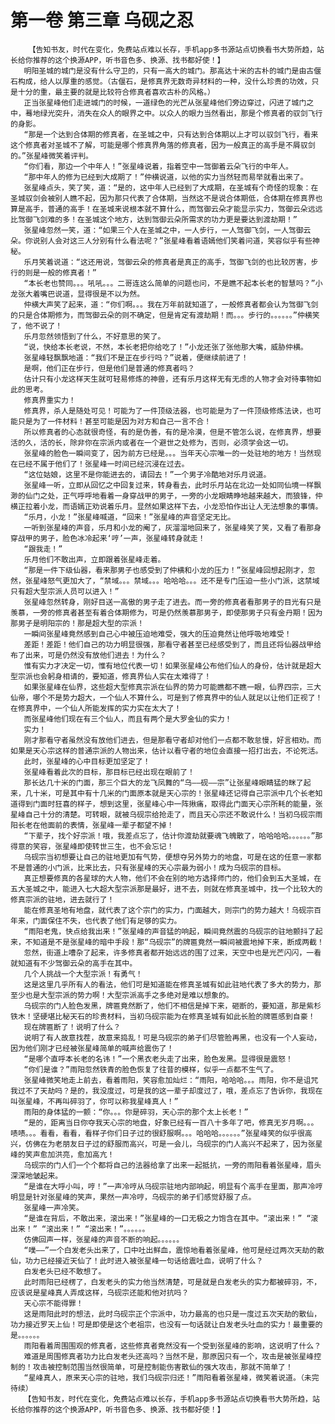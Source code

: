 # 第一卷 第三章 乌砚之忍
        【告知书友，时代在变化，免费站点难以长存，手机app多书源站点切换看书大势所趋，站长给你推荐的这个换源APP，听书音色多、换源、找书都好使！】
       明阳圣城的城门是没有什么守卫的，只有一高大的城门。那高达十米的古朴的城门是由古偃石构成，给人以厚重的感觉。（古偃石，是修真界无数奇异材料的一种，没什么珍贵的功效，只是十分的重，最主要的就是比较符合修真者喜欢古朴的风格。）
       正当张星峰他们走进城门的时候，一道绿色的光芒从张星峰他们旁边穿过，闪进了城门之中，蓦地绿光突升，消失在众人的眼界之中。以众人的眼力当然看出，那是个修真者的驭剑飞行的身影。
       “那是一个达到合体期的修真者，在圣城之中，只有达到合体期以上才可以驭剑飞行，看来这个修真者对圣城不了解，可能是哪个修真界角落的修真者，因为一般真正的高手是不屑驭剑的。”张星峰微笑着评判。
       “你们看，那边一个中年人！”张星峰说着，指着空中一驾御着云朵飞行的中年人。
       “那中年人的修为已经到大成期了！”仲横说道，以他的实力当然轻而易举就看出来了。
       张星峰点头，笑了笑，道：“是的，这中年人已经到了大成期，在圣城有个奇怪的现象：在圣城驭剑会被别人瞧不起，因为那只代表了合体期，当然这不是说合体期低，合体期在修真界也算是高手，普通的高手！在圣城来说根本就不算什么，而驾御云朵才能显示实力，驾御云朵远远比驾御飞剑难的多！在圣城这个地方，达到驾御云朵所需求的功力更是要达到渡劫期！”
       张星峰忽然一笑，道：“如果三个人在圣城之中，一人步行，一人驾御飞剑，一人驾御云朵。你说别人会对这三人分别有什么看法呢？”张星峰看着语嫣他们笑着问道，笑容似乎有些神秘。
       乐月笑着说道：“这还用说，驾御云朵的修真者是真正的高手，驾御飞剑的也比较厉害，步行的则是一般的修真者！”
       “本长老也赞同。。。吼吼。。。二哥连这么简单的问题也问，不是瞧不起本长老的智慧吗？”小龙张大着嘴巴说道，显得很是不以为然。
       仲横大声笑了起来，道：“你们啊。。。我在万年前就知道了，一般修真者都会认为驾御飞剑的只是合体期修为，而驾御云朵的则不确定，但是肯定有渡劫期！而。。。步行的。。。。。。”仲横笑了，他不说了！
       乐月忽然领悟到了什么，不好意思的笑了。
       “说，快给本长老说，不然，本长老把你给吃了！”小龙还张了张他那大嘴，威胁仲横。
       张星峰轻飘飘地道：“我们不是正在步行吗？”说着，便继续前进了！
       是啊，他们正在步行，但是他们是普通的修真者吗？
       估计只有小龙这样天生就可轻易修炼的神兽，还有乐月这样无有无虑的人物才会对待事物如此的思考。
       修真界重实力！
       修真界，杀人是随处可见！可能为了一件顶级法器，也可能是为了一件顶级修炼法诀，也可能只是为了一件材料！甚至可能是因为对方和自己一言不合！
       所以修真者的心态就很奇怪，有的是伪善，有的是冷漠，但是不管怎么说，在修真界，想要活的久，活的长，除非你在宗派内或者在一个避世之处修为，否则，必须学会这一切。
       张星峰的脸色一瞬间变了，因为前方已经是。。。当年天心宗唯一的一处驻地的地方！当然现在已经不属于他们了！张星峰一时间已经沉浸在过去。
       “这位姑娘，这里不是你能进去的，请回去！”一个男子冷酷地对乐月说道。
       张星峰一听，立即从回忆之中回复过来，转身看去，此时乐月站在北边一处如同仙境一样飘渺的仙门之处，正气呼呼地看着一身穿战甲的男子，一旁的小龙眼睛睁地越来越大，而狼锋，仲横正拉着小龙，而语嫣正劝说着乐月。显然如果这样下去，小龙恐怕作出让人无法想象的事情。
       “乐月，小龙！”张星峰喊道，“回来！”张星峰的声音坚定无比。
       一听到张星峰的声音，乐月和小龙的阉了，灰溜溜地回来了，张星峰笑了笑，又看了看那身穿战甲的男子，脸色冰冷起来‘哼’一声，张星峰转身就走！
       “跟我走！”
       乐月他们不敢出声，立即跟着张星峰走着。
       “那是一件下级仙器，看来那男子也感受到了仲横和小龙的压力！”张星峰回想起刚才，忽然，张星峰怒气更加大了，“禁域。。。禁域。。。哈哈哈。。。还不是专门压迫一些小门派，这禁域只有超大型宗派人员可以进入！”
       张星峰忽然转身，刚好目送一高傲的男子走了进去。而一旁的修真者看那男子的目光有只是羡慕，一旁的修真者甚至有着合体期修为，可是仍然羡慕那男子，即使那男子只有金丹期！因为那男子是明阳宗的！那是超大型的宗派！
       一瞬间张星峰竟然感到自己心中被压迫地难受，强大的压迫竟然让他呼吸地难受！
       差距！差距！他们自己的功力明显很强，那看守者甚至已经感受到了，而且还将仙器战甲给布了出来，可是仍然没有放他们进去！为什么？
       惟有实力才决定一切，惟有地位代表一切！如果张星峰公布他们仙人的身份，估计就是超大型宗派也会躬身相请的，要知道，修真界仙人实在太难得了！
       如果张星峰在仙界，这些超大型修真宗派在仙界的势力可能瞧都不瞧一眼，仙界四宗，三大仙帝，哪个不是势力超大，一个仙人不算什么，可是到了修真界中的仙人就足以让他们正视了！在修真界中，一个仙人所能发挥的实力实在太大了！
       而张星峰他们现在有三个仙人，而且有两个是大罗金仙的实力！
       实力！
       刚才那看守者虽然没有放他们进去，但是那看守者却对他们一点都不敢怠慢，好言相劝。而如果是天心宗这样的普通宗派的人物出来，估计以看守者的地位会直接一招打出去，不论死活。
       此时，张星峰的心中目标更加坚定了！
       张星峰看着此次的目标，那目标已经出现在眼前了！
       那长达几十米的门面，那三个巨大的龙飞凤舞的“乌——砚——宗”让张星峰眼睛猛的眯了起来，几十米，可是其中有十几米的门面原本就是天心宗的！张星峰还记得自己宗派中几个长老知道得到门面时狂喜的样子，想到这里，张星峰心中一阵揪痛，取得此门面天心宗所耗的能量，张星峰自己十分的清楚。可转眼，就被乌砚宗给抢走了，而且天心宗还不敢说什么！当初乌砚宗雨阳长老在他面前的表情，张星峰一辈子都望不掉！
       “下辈子，找个好宗派！哦，我差点忘了，估计你渡劫就要魂飞魄散了，哈哈哈哈。。。。。。”那得意的笑容，张星峰即使转世三生，也不会忘记！
       乌砚宗当初想要让自己的驻地更加有气势，便想夺另外势力的地盘，可是在这的任意一家都不是普通的小门派，比来比去，只有张星峰的天心宗最为弱小！成为乌砚宗的目标。
       真正想要修真的各星球的大人物，他们不会在别的地方选择师门的，他们会到五大圣城，在五大圣城之中，能进入七大超大型宗派那是最好，进不去，则就在修真圣城中，找一个比较大的修真宗派的驻地，进去就行了！
       能在修真圣地有地盘，就代表了这个宗门的实力，门面越大，则宗门的势力越大！乌砚宗百年来，门面保住不失，也代表了他们有足够的实力。
       “雨阳老鬼，快点给我出来！”张星峰的声音猛的响起，瞬间竟然震的乌砚宗的驻地颤抖了起来，不知道是不是张星峰的暗中手段！那“乌砚宗”的牌匾竟然一瞬间被震地掉下来，断成两截！
       忽然，街道上嘈杂了起来，许多修真者都开始远远的围了过来，天空中也是光芒闪闪，一看就知道有不少驾御云朵的高手在其中。
       几个人挑战一个大型宗派！有勇气！
       这是这里几乎所有人的看法，他们可是知道能在修真圣城有如此驻地代表了多大的势力，那至少也是大型宗派的势力啊！大型宗派高手之多绝对是难以想象的。
       乌砚宗的门人脸色发黑，牌匾竟然断了，他们不相信是掉下来，砸断的，要知道，那是紫杉铁木！坚硬堪比秘天石的珍贵材料，当初乌砚宗能为在修真圣城有如此长脸的牌匾感到自豪！
       现在牌匾断了！说明了什么？
       说明了有人故意找茬，故意来捣乱！可是乌砚宗的弟子们尽管脸再黑，也没有一个人妄动，因为他们刚才已经被张星峰简单的喊声给震伤了！
       “是哪个直呼本长老的名讳！”一个黑衣老头走了出来，脸色发黑。显得很是震怒！
       “你们是谁？”雨阳忽然铁青的脸色恢复了往昔的模样，似乎一点都不生气了。
       张星峰微笑地走上前去，看着雨阳，笑容愈加灿烂：“雨阳，哈哈哈。。。雨阳，你不是诅咒我过不了天劫吗？是的，我没度过，可是我的这一辈子却度过了，哦，差点忘了告诉你，我现在叫张星峰，不再叫碎羽了，你可以称我星峰真人！”
       雨阳的身体猛的一颤：“你。。。你是碎羽，天心宗的那个太上长老！”
       “是的，距离当日你夺我天心宗的地盘，好象已经有一百八十多年了吧，修真无岁月啊。。。啧啧。。。看看，看看，看样子你们日子过的很舒服啊。。。哈哈哈。。。。。。”张星峰笑的似乎很高兴，仿佛在为老朋友日子过的舒服而高兴，可是一会儿，乌砚宗的门人高兴不起来了，因为张星峰的笑声愈加洪亮，愈加高亢！
       乌砚宗的门人们一个个都将自己的法器给拿了出来一起抵抗，一旁的雨阳看着张星峰，眉头深深地皱起来。
       “是谁在大呼小叫，哼！”一声冷哼从乌砚宗驻地内部响起，明显有个高手在里面，那声冷哼明显是针对张星峰的笑声，果然一声冷哼，乌砚宗的弟子们感觉舒服了点。
       张星峰一声冷笑。
       “是谁在背后，不敢出来，滚出来！”张星峰的一口无极之力饱含在其中。“滚出来！” “滚出来！” “滚出来！” “滚出来！”。。。。。。
       仿佛回声一样，张星峰的声音不断的响起。。。。。。
       “噗——”一个白发老头出来了，口中吐出鲜血，震惊地看着张星峰，他可是经过两次天劫的散仙，功力已经接近天仙了！此时进入被张星峰一句话给震吐血，说明了什么？
       白发老头已经不敢想了。
       此时雨阳已经楞了，白发老头的实力他当然清楚，可是就是白发老头的实力都被碎羽，不，应该说是星峰真人弄成这样，乌砚宗还能和他对抗吗？
       天心宗不能得罪！
       这是雨阳此时的想法，此时乌砚宗正个宗派中，功力最高的也只是一度过五次天劫的散仙，功力接近罗天上仙！可是即使是这个老祖宗，也没有一句话就让白发老头吐血的实力！最重要的是。。。。。。
       雨阳看着周围围观的修真者，这些修真者竟然没有一个受到张星峰的影响，这说明了什么？
       难道是周围修真者功力比白发老头还高吗？当然不是，那原因只有一个，攻击是被张星峰控制的！攻击被控制范围当然很简单，可是控制能伤害散仙的强大攻击，那就不简单了！
       “星峰真人，原来天心宗的驻地，我们乌砚宗归还！”雨阳看着张星峰，微笑着说道。（未完待续）
       【告知书友，时代在变化，免费站点难以长存，手机app多书源站点切换看书大势所趋，站长给你推荐的这个换源APP，听书音色多、换源、找书都好使！】